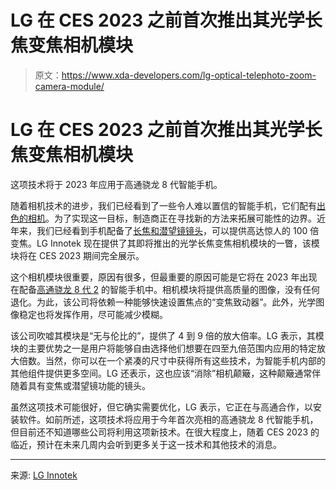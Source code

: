 # LG 在 CES 2023 之前首次推出其光学长焦变焦相机模块

> 原文：<https://www.xda-developers.com/lg-optical-telephoto-zoom-camera-module/>

# LG 在 CES 2023 之前首次推出其光学长焦变焦相机模块

这项技术将于 2023 年应用于高通骁龙 8 代智能手机。

随着相机技术的进步，我们已经看到了一些令人难以置信的智能手机，它们配有[出色的相机](https://www.xda-developers.com/best-smartphone-cameras/)。为了实现这一目标，制造商正在寻找新的方法来拓展可能性的边界。近年来，我们已经看到手机配备了[长焦和潜望镜镜头](https://www.xda-developers.com/periscope-camera-vs-telephoto-camera/)，可以提供高达惊人的 100 倍变焦。LG Innotek 现在提供了其即将推出的光学长焦变焦相机模块的一瞥，该模块将在 CES 2023 期间完全展示。

这个相机模块很重要，原因有很多，但最重要的原因可能是它将在 2023 年出现在配备[高通骁龙 8 代 2](https://www.xda-developers.com/qualcomm-snapdragon-8-gen-2/) 的智能手机中。相机模块将提供高质量的图像，没有任何退化。为此，该公司将依赖一种能够快速设置焦点的“变焦致动器”。此外，光学图像稳定也将发挥作用，尽可能减少模糊。

该公司吹嘘其模块是“无与伦比的”，提供了 4 到 9 倍的放大倍率。LG 表示，其模块的主要优势之一是用户将能够自由选择他们想要在四至九倍范围内应用的特定放大倍数。当然，你可以在一个紧凑的尺寸中获得所有这些技术，为智能手机内部的其他组件提供更多空间。LG 还表示，这也应该“消除”相机颠簸，这种颠簸通常伴随着具有变焦或潜望镜功能的镜头。

虽然这项技术可能很好，但它确实需要优化，LG 表示，它正在与高通合作，以安装软件。如前所述，这项技术将应用于今年首次亮相的高通骁龙 8 代智能手机，但目前还不知道哪些公司将利用这项新技术。在很大程度上，随着 CES 2023 的临近，预计在未来几周内会听到更多关于这一技术和其他技术的消息。

* * *

来源: [LG Innotek](https://www.lginnotek.com/news/pressView.do?idx=6397&locale=en&rowSize=15&category=)
